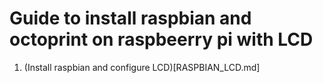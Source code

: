 # Guide to install raspbian and octoprint on raspbeerry pi with LCD

1. (Install raspbian and configure LCD)[RASPBIAN_LCD.md]
